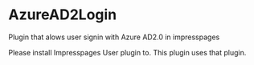 # AzureAD2Login
Plugin that alows user signin with Azure AD2.0 in impresspages

Please install Impresspages User plugin to. This plugin uses that plugin.